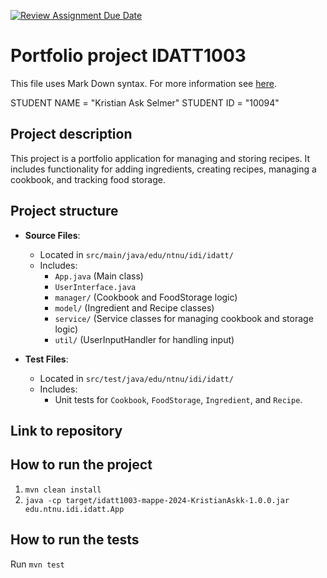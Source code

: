 [![Review Assignment Due Date]([x]https://classroom.github.com/assets/deadline-readme-button-22041afd0340ce965d47ae6ef1cefeee28c7c493a6346c4f15d667ab976d596c.svg)](https://classroom.github.com/a/INcAwgxk)
# Portfolio project IDATT1003
This file uses Mark Down syntax. For more information see [here]([x]https://www.markdownguide.org/basic-syntax/).

[//]: # (TODO: Fill inn your name and student ID)

STUDENT NAME = "Kristian Ask Selmer"
STUDENT ID = "10094"

## Project description

This project is a portfolio application for managing and storing recipes. It includes functionality for adding ingredients, creating recipes, managing a cookbook, and tracking food storage.

## Project structure

- **Source Files**:
  - Located in `src/main/java/edu/ntnu/idi/idatt/`
  - Includes:
    - `App.java` (Main class)
    - `UserInterface.java`
    - `manager/` (Cookbook and FoodStorage logic)
    - `model/` (Ingredient and Recipe classes)
    - `service/` (Service classes for managing cookbook and storage logic)
    - `util/` (UserInputHandler for handling input)
  
- **Test Files**:
  - Located in `src/test/java/edu/ntnu/idi/idatt/`
  - Includes:
    - Unit tests for `Cookbook`, `FoodStorage`, `Ingredient`, and `Recipe`.

## Link to repository

[//]: # (TODO: Include a link to your GitHub repository here.)

## How to run the project

1. `mvn clean install`
2. `java -cp target/idatt1003-mappe-2024-KristianAskk-1.0.0.jar edu.ntnu.idi.idatt.App`

## How to run the tests

Run `mvn test`

